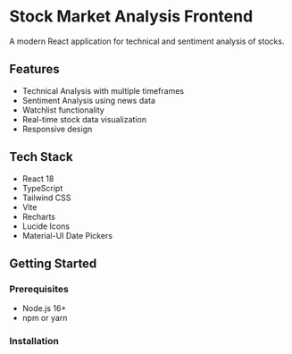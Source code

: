 # Stock Market Analysis Frontend

A modern React application for technical and sentiment analysis of stocks.

## Features
- Technical Analysis with multiple timeframes
- Sentiment Analysis using news data
- Watchlist functionality
- Real-time stock data visualization
- Responsive design

## Tech Stack
- React 18
- TypeScript
- Tailwind CSS
- Vite
- Recharts
- Lucide Icons
- Material-UI Date Pickers

## Getting Started

### Prerequisites
- Node.js 16+
- npm or yarn

### Installation
